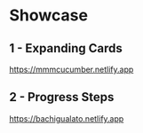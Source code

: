 # Showcase

## 1 - Expanding Cards

https://mmmcucumber.netlify.app

## 2 - Progress Steps

https://bachigualato.netlify.app
